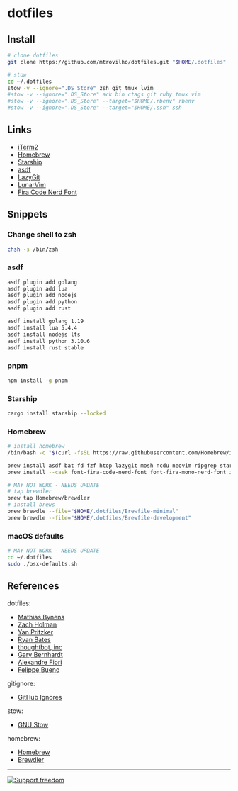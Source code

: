 # dotfiles

## Install
```sh
# clone dotfiles
git clone https://github.com/mtrovilho/dotfiles.git "$HOME/.dotfiles"

# stow
cd ~/.dotfiles
stow -v --ignore=".DS_Store" zsh git tmux lvim
#stow -v --ignore=".DS_Store" ack bin ctags git ruby tmux vim
#stow -v --ignore=".DS_Store" --target="$HOME/.rbenv" rbenv
#stow -v --ignore=".DS_Store" --target="$HOME/.ssh" ssh
```


## Links
- [iTerm2](https://iterm2.com/)
- [Homebrew](https://brew.sh/)
- [Starship](https://starship.rs/)
- [asdf](https://asdf-vm.com/)
- [LazyGit](https://github.com/jesseduffield/lazygit)
- [LunarVim](https://www.lunarvim.org/)
- [Fira Code Nerd Font](https://github.com/ryanoasis/nerd-fonts/tree/master/patched-fonts/FiraCode)


## Snippets

### Change shell to zsh
```sh
chsh -s /bin/zsh
```

### asdf
```sh
asdf plugin add golang
asdf plugin add lua
asdf plugin add nodejs
asdf plugin add python
asdf plugin add rust

asdf install golang 1.19
asdf install lua 5.4.4
asdf install nodejs lts
asdf install python 3.10.6
asdf install rust stable
```

### pnpm
```sh
npm install -g pnpm
```

### Starship
```sh
cargo install starship --locked
```

### Homebrew
```sh
# install homebrew
/bin/bash -c "$(curl -fsSL https://raw.githubusercontent.com/Homebrew/install/HEAD/install.sh)"

brew install asdf bat fd fzf htop lazygit mosh ncdu neovim ripgrep starship stow tmux
brew install --cask font-fira-code-nerd-font font-fira-mono-nerd-font iterm2

# MAY NOT WORK - NEEDS UPDATE
# tap brewdler
brew tap Homebrew/brewdler
# install brews
brew brewdle --file="$HOME/.dotfiles/Brewfile-minimal"
brew brewdle --file="$HOME/.dotfiles/Brewfile-development"
```

### macOS defaults
```sh
# MAY NOT WORK - NEEDS UPDATE
cd ~/.dotfiles
sudo ./osx-defaults.sh
```


## References
dotfiles:
- [Mathias Bynens](https://github.com/mathiasbynens/dotfiles)
- [Zach Holman](https://github.com/holman/dotfiles)
- [Yan Pritzker](https://github.com/skwp/dotfiles)
- [Ryan Bates](https://github.com/ryanb/dotfiles)
- [thoughtbot, inc](https://github.com/thoughtbot/dotfiles)
- [Gary Bernhardt](https://github.com/garybernhardt/dotfiles)
- [Alexandre Fiori](https://github.com/fiorix/dotfiles)
- [Felippe Bueno](https://github.com/fbueno/dotfiles)

gitignore:
- [GitHub Ignores](https://github.com/github/gitignore)

stow:
- [GNU Stow](http://www.gnu.org/software/stow/)

homebrew:
- [Homebrew](https://github.com/Homebrew/homebrew)
- [Brewdler](https://github.com/Homebrew/homebrew-brewdler)


---

[![Support freedom][fsf img]][fsf join]

[fsf join]: http://www.fsf.org/associate/support_freedom/join_fsf?referrer=10881
[fsf img]: http://static.fsf.org/fsforg/img/normal-image.png
